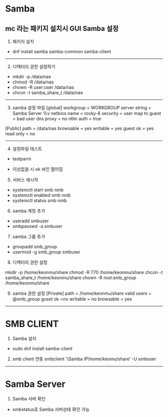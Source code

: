 # Samba
mc 라는 패키지 설치시 GUI Samba 설정 
-----------------

1. 패키지 설치

- dnf install samba samba-common samba-client

--------------------

2. 디렉터리 권한 설정하기

- mkdir -p /data/nas
- chmod -R /data/nas
- chown -R user:user /data/nas
- chcon -t samba_share_t /data/nas

------------------------

3. samba 설정 파일
[global]
workgroup = WORKGROUP
server string = Samba Server %v
netbios name = rocky-8
security = user
map to guest = bad user
dns proxy = no
ntlm auth = true

[Public]
path = /data/nas
browsable = yes
writable = yes
guest ok = yes
read only = no

----------------------

4. 설정파일 테스트

- testparm
* 이상없을 시 ok 싸인 떨어짐

5. 서비스 재시작

- systemctl start smb nmb
- systemctl enabled smb nmb
- systemctl status smb nmb

6. samba 계정 추가

- useradd smbuser
- smbpasswd -a smbuser

7. samba 그룹 추가 
- groupadd smb_group
- usermod -g smb_group smbuser

8. 디렉터리 권한 설정

mkdir -p /home/keonmu/share
chmod -R 770 /home/keonmu/share
chcon -t samba_share_t /home/keonmu/share
chown -R root:smb_group /home/keonmu/share

9. samba 권한 설정
[Private]
path = /home/keonmu/share
valid users = @smb_group
guset ok =no
writable = no 
browsable = yes

-----------------------------------------------

# SMB CLIENT

1. Samba 설치
- sudo dnf install samba-client

2. smb client 연동
smbclient ‘\Samba IP\home/keomu/share’ -U smbuser


----------------------------------------------

# Samba Server

1. Samba 서버 확인

- smbstatus로 Samba 서버상태 확인 가능
